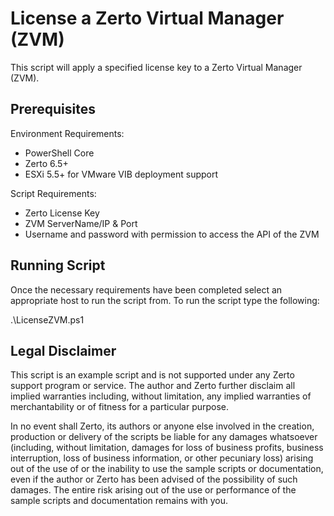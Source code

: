 # License a Zerto Virtual Manager (ZVM)

This script will apply a specified license key to a Zerto Virtual Manager (ZVM).

## Prerequisites

Environment Requirements:

- PowerShell Core
- Zerto 6.5+
- ESXi 5.5+ for VMware VIB deployment support

Script Requirements:

- Zerto License Key
- ZVM ServerName/IP & Port
- Username and password with permission to access the API of the ZVM

## Running Script

Once the necessary requirements have been completed select an appropriate host to run the script from. To run the script type the following:

.\LicenseZVM.ps1

## Legal Disclaimer

This script is an example script and is not supported under any Zerto support program or service. The author and Zerto further disclaim all implied warranties including, without limitation, any implied warranties of merchantability or of fitness for a particular purpose.

In no event shall Zerto, its authors or anyone else involved in the creation, production or delivery of the scripts be liable for any damages whatsoever (including, without limitation, damages for loss of business profits, business interruption, loss of business information, or other pecuniary loss) arising out of the use of or the inability to use the sample scripts or documentation, even if the author or Zerto has been advised of the possibility of such damages. The entire risk arising out of the use or performance of the sample scripts and documentation remains with you.

